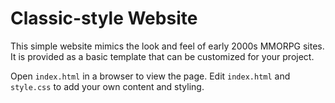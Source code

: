 # Classic-style Website

This simple website mimics the look and feel of early 2000s MMORPG sites. It is provided as a basic template that can be customized for your project.

Open `index.html` in a browser to view the page. Edit `index.html` and `style.css` to add your own content and styling.
